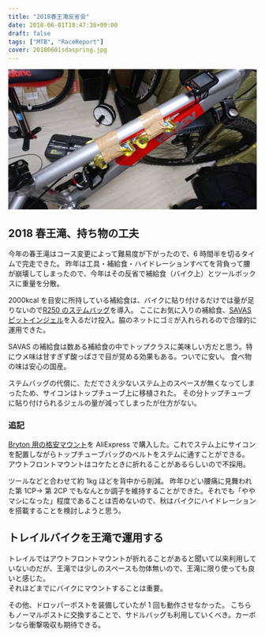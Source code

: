 ```yaml
---
title: "2018春王滝反省会"
date: 2018-06-01T18:47:38+09:00
draft: false
tags: ["MTB", "RaceReport"]
cover: 20180601sdaspring.jpg
---
```


![image](20180601sdaspring.jpg)

## 2018 春王滝、持ち物の工夫

今年の春王滝はコース変更によって難易度が下がったので、6 時間半を切るタイムで完走できた。
昨年は工具・補給食・ハイドレーションすべてを背負って腰が崩壊してしまったので、今年はその反省で補給食（バイク上）とツールボックスに重量を分散。

2000kcal を目安に所持している補給食は、バイクに貼り付けるだけでは量が足りないので[R250 のステムバッグ](https://amzn.to/2LNFMXe)を導入。
ここにお気に入りの補給食、[SAVAS ピットインジェル](https://amzn.to/2HaftqI)を入るだけ投入。脇のネットにゴミが入れられるので合理的に運用できた。

SAVAS の補給食は数ある補給食の中でトップクラスに美味しい方だと思う。特にウメ味は甘すぎず酸っぱさで目が覚める効果もある。ついでに安い。
食べ物の味は安心の国産。

ステムバッグの代償に、ただでさえ少ないステム上のスペースが無くなってしまったため、サイコンはトップチューブ上に移植された。
その分トップチューブに貼り付けられるジェルの量が減ってしまったが仕方がない。

### 追記

[Bryton 用の格安マウント](https://s.click.aliexpress.com/e/_dUG4dr4)を AliExpress で購入した。これでステム上にサイコンを配置しながらトップチューブバッグのベルトをステムに通すことができる。
アウトフロントマウントはコケたときに折れることがあるらしいので不採用。

ツールなどと合わせて約 1kg ほどを背中から削減。
昨年ひどい腰痛に見舞われた第 1CP→ 第 2CP でもなんとか調子を維持することができた。それでも「ややマシになった」程度であることは否めないので、秋はバイクにハイドレーションを搭載することを検討しようと思う。

## トレイルバイクを王滝で運用する

トレイルではアウトフロントマウントが折れることがあると聞いて以来利用していないのだが、王滝では少しのスペースも勿体無いので、王滝に限り使っても良いと感じた。\
それほどまでにバイクにマウントすることは重要。

その他、ドロッパーポストを装備していたが 1 回も動作させなかった。
こちらもノーマルポストに交換することで、サドルバッグも利用していくべき。カーボンなら衝撃吸収も期待できる。

<LinkBox isAmazonLink url="http://www.amazon.co.jp/exec/obidos/ASIN/B06XPW1TTN/gensobunya-22/ref=nosim/" />
